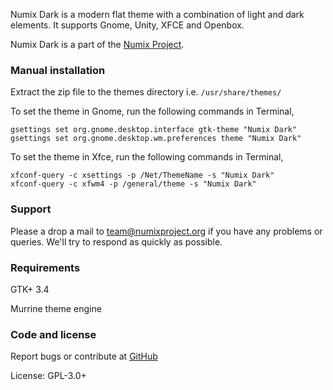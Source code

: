 Numix Dark is a modern flat theme with a combination of light and dark elements. It supports Gnome, Unity, XFCE and Openbox.

Numix Dark is a part of the [Numix Project](http://numixproject.org).

### Manual installation

Extract the zip file to the themes directory i.e. `/usr/share/themes/`

To set the theme in Gnome, run the following commands in Terminal,

```
gsettings set org.gnome.desktop.interface gtk-theme "Numix Dark"
gsettings set org.gnome.desktop.wm.preferences theme "Numix Dark"
```

To set the theme in Xfce, run the following commands in Terminal,

```
xfconf-query -c xsettings -p /Net/ThemeName -s "Numix Dark"
xfconf-query -c xfwm4 -p /general/theme -s "Numix Dark"
```

### Support

Please a drop a mail to team@numixproject.org if you have any problems or queries. We'll try to respond as quickly as possible.

### Requirements

GTK+ 3.4

Murrine theme engine

### Code and license

Report bugs or contribute at [GitHub](https://github.com/shimmerproject/Numix)

License: GPL-3.0+
